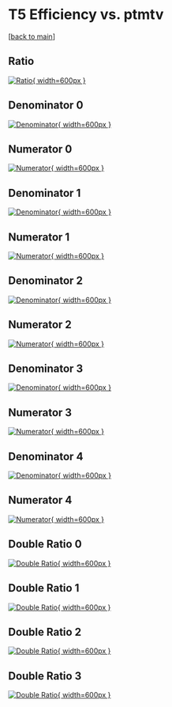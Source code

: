 # T5 Efficiency vs. ptmtv

[[back to main](./)]



## Ratio

[![Ratio](../mtv/var/T5_xtr_211_-1_eff_ptmtv.png){ width=600px }](../mtv/var/T5_xtr_211_-1_eff_ptmtv.pdf)

## Denominator 0

[![Denominator](../mtv/den/T5_xtr_211_-1_eff_ptmtv_den0.png){ width=600px }](../mtv/den/T5_xtr_211_-1_eff_ptmtv_den0.pdf)

## Numerator 0

[![Numerator](../mtv/num/T5_xtr_211_-1_eff_ptmtv_num0.png){ width=600px }](../mtv/num/T5_xtr_211_-1_eff_ptmtv_num0.pdf)

## Denominator 1

[![Denominator](../mtv/den/T5_xtr_211_-1_eff_ptmtv_den1.png){ width=600px }](../mtv/den/T5_xtr_211_-1_eff_ptmtv_den1.pdf)

## Numerator 1

[![Numerator](../mtv/num/T5_xtr_211_-1_eff_ptmtv_num1.png){ width=600px }](../mtv/num/T5_xtr_211_-1_eff_ptmtv_num1.pdf)

## Denominator 2

[![Denominator](../mtv/den/T5_xtr_211_-1_eff_ptmtv_den2.png){ width=600px }](../mtv/den/T5_xtr_211_-1_eff_ptmtv_den2.pdf)

## Numerator 2

[![Numerator](../mtv/num/T5_xtr_211_-1_eff_ptmtv_num2.png){ width=600px }](../mtv/num/T5_xtr_211_-1_eff_ptmtv_num2.pdf)

## Denominator 3

[![Denominator](../mtv/den/T5_xtr_211_-1_eff_ptmtv_den3.png){ width=600px }](../mtv/den/T5_xtr_211_-1_eff_ptmtv_den3.pdf)

## Numerator 3

[![Numerator](../mtv/num/T5_xtr_211_-1_eff_ptmtv_num3.png){ width=600px }](../mtv/num/T5_xtr_211_-1_eff_ptmtv_num3.pdf)

## Denominator 4

[![Denominator](../mtv/den/T5_xtr_211_-1_eff_ptmtv_den4.png){ width=600px }](../mtv/den/T5_xtr_211_-1_eff_ptmtv_den4.pdf)

## Numerator 4

[![Numerator](../mtv/num/T5_xtr_211_-1_eff_ptmtv_num4.png){ width=600px }](../mtv/num/T5_xtr_211_-1_eff_ptmtv_num4.pdf)

## Double Ratio 0

[![Double Ratio](../mtv/ratio/T5_xtr_211_-1_eff_ptmtv_ratio0.png){ width=600px }](../mtv/ratio/T5_xtr_211_-1_eff_ptmtv_ratio0.pdf)

## Double Ratio 1

[![Double Ratio](../mtv/ratio/T5_xtr_211_-1_eff_ptmtv_ratio1.png){ width=600px }](../mtv/ratio/T5_xtr_211_-1_eff_ptmtv_ratio1.pdf)

## Double Ratio 2

[![Double Ratio](../mtv/ratio/T5_xtr_211_-1_eff_ptmtv_ratio2.png){ width=600px }](../mtv/ratio/T5_xtr_211_-1_eff_ptmtv_ratio2.pdf)

## Double Ratio 3

[![Double Ratio](../mtv/ratio/T5_xtr_211_-1_eff_ptmtv_ratio3.png){ width=600px }](../mtv/ratio/T5_xtr_211_-1_eff_ptmtv_ratio3.pdf)

